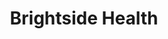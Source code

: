 ---
layout: startup_page
title: "Brightside Health"
id: "brightside.com"
permalink: "/brightsidehealthbrightside.com04012025/"
website: "https://www.brightside.com"
funding_round: "Series C"
funding_amount: "$33M"
investors: "S32, Kennedy Lewis, Time BioVentures, Anne Wojcicki (Redwood Pacific), ACME, Mousse Partners, Triventures"
about: "Brightside Health provides mental healthcare for individuals with mild to severe depression, anxiety, and other mood disorders, including those with elevated suicide risk. They utilize precision psychiatry, clinically proven therapy, and Crisis Care, powered by AI and a network of clinicians. Their services are available across all 50 states, with options for insurance and cash payments."
markets: "Healthtech, Telemental health, AI, Clinics/Outpatient Services, Other Healthcare Technology Systems, Digital Health"
hq: "San Francisco, California, United States"
founded_year: "2017"
linkedin: "https://www.linkedin.com/company/brightsidehealth"
twitter: "https://twitter.com/withbrightside"
instagram: ""
facebook: "https://www.facebook.com/brightsidehealth"
crunchbase: "https://www.crunchbase.com/organization/brightside-health"
pitchbook: "https://pitchbook.com/profiles/company/230600-89"

# SEO Optimization
meta_title: "Brightside Health - Series C Funding ($33M)"
meta_description: "Brightside Health, Brightside Health provides mental healthcare for individuals with mild to severe depression, anxiety, and other mood disorders, including those with e..."
meta_keywords: "Brightside Health, Healthtech, Telemental health, AI, Clinics/Outpatient Services, Other Healthcare Technology Systems, Digital Health, Series C funding"
canonical_url: "https://pkprojectstartups.github.io/projectstartups.com/brightsidehealthbrightside.com04012025/"
---